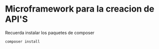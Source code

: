 # Microframework para la creacion de API'S

Recuerda instalar los paquetes de composer 
~~~
composer install
~~~